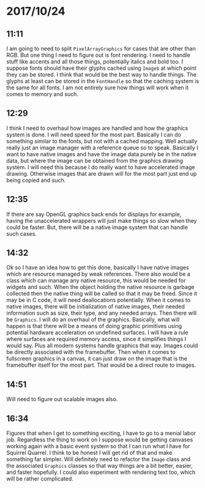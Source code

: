 # 2017/10/24

## 11:11

I am going to need to split `PixelArrayGraphics` for cases that are other than
RGB. But one thing I need to figure out is font rendering. I need to handle
stuff like accents and all those things, potentially italics and bold too.
I suppose fonts should have their glyphs cached using `Image`s at which point
they can be stored. I think that would be the best way to handle things. The
glyphs at least can be stored in the `FontHandle` so that the caching system
is the same for all fonts. I am not entirely sure how things will work when
it comes to memory and such.

## 12:29

I think I need to overhaul how images are handled and how the graphics system
is done. I will need speed for the most part. Basically I can do something
similar to the fonts, but not with a cached mapping. Well actually really just
an image manager with a reference queue so to speak. Basically I want to have
native images and have the image data purely be in the native data, but where
the image can be obtained from the graphics drawing system. I will need this
because I do really want to have accelerated image drawing. Otherwise images
that are drawn will for the most part just end up being copied and such.

## 12:35

If there are say OpenGL graphics back ends for displays for example, having
the unaccelerated wrappers will just make things so slow when they could be
faster. But, there will be a native image system that can handle such cases.

## 14:32

Ok so I have an idea how to get this done, basically I have native images
which are resource managed by weak references. There also would be a class
which can manage any native resource, this would be needed for widgets and
such. When the object holding the native resource is garbage collected then
the native thing will be called so that it may be freed. Since it may be in
C code, it will need deallocations potentially. When it comes to native
images, there will be initialization of native images, their needed
information such as size, their type, and any needed arrays. Then there will
be `Graphics`. I will do an overhaul of the graphics. Basically, what will
happen is that there will be a means of doing graphic primitives using
potential hardware acceleration on undefined surfaces. I will have a rule
where surfaces are required memory access, since it simplifies things I
would say. Plus all modern systems handle graphics that way. Images could be
directly associated with the framebuffer. Then when it comes to fullscreen
graphics in a canvas, it can just draw on the image that is the framebuffer
itself for the most part. That would be a direct route to images.

## 14:51

Will need to figure out scalable images also.

## 16:34

Figures that when I get to something exciting, I have to go to a menial
labor job. Regardless the thing to work on I suppose would be getting
canvases working again with a basic event system so that I can run what I
have for Squirrel Quarrel. I think to be honest I will get rid of that and
make something far simpler. Will definitely need to refactor the `Image`
class and the associated `Graphics` classes so that way things are a bit
better, easier, and faster hopefully. I could also experiment with rendering
text too, which will be rather complicated.

